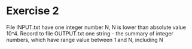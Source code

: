 # Exercise 2

File INPUT.txt have one integer number N, N is lower than absolute value 10^4. Record to file OUTPUT.txt one string - the summary of integer numbers, which have range value between 1 and N, including N